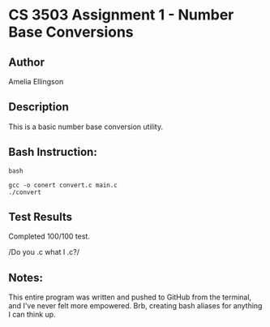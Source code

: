 # CS 3503 Assignment 1 - Number Base Conversions

## Author
Amelia Ellingson

## Description

This is a basic number base conversion utility.

## Bash Instruction:

```
bash

gcc -o conert convert.c main.c
./convert

```

## Test Results

Completed 100/100 test.

/Do you .c what I .c?/


## Notes:

This entire program was written and pushed to GitHub from the terminal, and I've never felt more empowered. 
Brb, creating bash aliases for anything I can think up.

 

